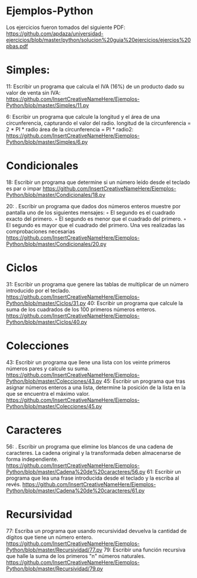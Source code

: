 # Ejemplos-Python


Los ejercicios fueron tomados del siguiente PDF: https://github.com/apdaza/universidad-ejercicios/blob/master/python/solucion%20guia%20ejercicios/ejercios%20pbas.pdf

# Simples:

11: Escribir un programa que calcula el IVA (16%) de un producto dado su valor de venta sin
IVA: 
https://github.com/InsertCreativeNameHere/Ejemplos-Python/blob/master/Simples/11.py

6: Escribir un programa que calcule la longitud y el área de una circunferencia, capturando el
valor del radio.
longitud de la circunferencia = 2 * PI * radio
área de la circunferencia = PI * radio2:
https://github.com/InsertCreativeNameHere/Ejemplos-Python/blob/master/Simples/6.py

# Condicionales

18: Escribir un programa que determine si un número leído desde el teclado es par o impar
https://github.com/InsertCreativeNameHere/Ejemplos-Python/blob/master/Condicionales/18.py

20: . Escribir un programa que dados dos números enteros muestre por pantalla uno de los
siguientes mensajes:
◦ El segundo es el cuadrado exacto del primero.
◦ El segundo es menor que el cuadrado del primero.
◦ El segundo es mayor que el cuadrado del primero.
Una ves realizadas las comprobaciones necesarias
https://github.com/InsertCreativeNameHere/Ejemplos-Python/blob/master/Condicionales/20.py

# Ciclos
31: Escribir un programa que genere las tablas de multiplicar de un número introducido por el
teclado.
https://github.com/InsertCreativeNameHere/Ejemplos-Python/blob/master/Ciclos/31.py
40: Escribir un programa que calcule la suma de los cuadrados de los 100 primeros números
enteros.
https://github.com/InsertCreativeNameHere/Ejemplos-Python/blob/master/Ciclos/40.py

# Colecciones
43: Escribir un programa que llene una lista con los veinte primeros números pares y calcule su
suma. 
https://github.com/InsertCreativeNameHere/Ejemplos-Python/blob/master/Colecciones/43.py
45: Escribir un programa que tras asignar números enteros a una lista, determine la posición de
la lista en la que se encuentra el máximo valor. 
https://github.com/InsertCreativeNameHere/Ejemplos-Python/blob/master/Colecciones/45.py

#   Caracteres
56: . Escribir un programa que elimine los blancos de una cadena de caracteres. La cadena
original y la transformada deben almacenarse de forma independiente. 
https://github.com/InsertCreativeNameHere/Ejemplos-Python/blob/master/Cadena%20de%20caracteres/56.py
61: Escribir un programa que lea una frase introducida desde el teclado y la escriba al revés. 
https://github.com/InsertCreativeNameHere/Ejemplos-Python/blob/master/Cadena%20de%20caracteres/61.py

# Recursividad
77: Escriba un programa que usando recursividad devuelva la cantidad de dígitos que tiene un
número entero.
https://github.com/InsertCreativeNameHere/Ejemplos-Python/blob/master/Recursividad/77.py
79: Escribir una función recursiva que halle la suma de los primeros "n" números naturales.
https://github.com/InsertCreativeNameHere/Ejemplos-Python/blob/master/Recursividad/79.py
